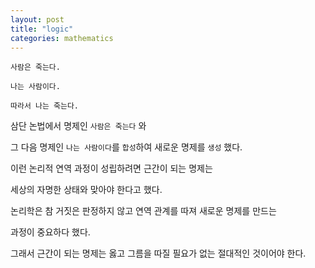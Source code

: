 ```yaml
---
layout: post
title: "logic"
categories: mathematics
---
```


```
사람은 죽는다.

나는 사람이다.

따라서 나는 죽는다.
```

삼단 논법에서 명제인 `사람은 죽는다` 와

그 다음 명제인 `나는 사람이다`를 `합성`하여 새로운 명제를 `생성` 했다.

이런 논리적 연역 과정이 성립하려면 근간이 되는 명제는 

세상의 자명한 상태와 맞아야 한다고 했다.

논리학은 참 거짓은 판정하지 않고 연역 관계를 따져 새로운 명제를 만드는

과정이 중요하다 했다.

그래서 근간이 되는 명제는 옳고 그름을 따질 필요가 없는 절대적인 것이어야 한다.


































